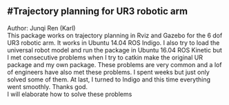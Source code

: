#Trajectory planning for UR3 robotic arm
-----------------------------------
Author: Junqi Ren (Karl)    
This package works on trajectory planning in Rviz and Gazebo for the 6 dof UR3 robotic arm. It works in Ubuntu 14.04 ROS Indigo. I also try to load the universal robot model and run the package in Ubuntu 16.04 ROS Kinetic but I met consecutive problems when I try to catkin make the original UR package and my own package. These problems are very common and a lof of engineers have also met these problems. I spent weeks but just only solved some of them. At last, I turned to Indigo and this time everything went smoothly. Thanks god.    
I will elaborate how to solve these problems 
